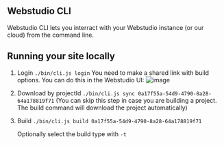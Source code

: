 ## Webstudio CLI

Webstudio CLI lets you interract with your Webstudio instance (or our cloud) from the command line.

## Running your site locally

1. Login `./bin/cli.js login`
   You need to make a shared link with build options. You can do this in the Webstudio UI:
   ![image](https://github.com/webstudio-is/webstudio-cli/assets/5845193/3249e7d0-4996-4819-984e-5aeb37f81dd6)

2. Download by projectId `./bin/cli.js sync 0a17f55a-54d9-4790-8a28-64a178819f71`
   (You can skip this step in case you are building a project. The build command will download the project automatically)
3. Build `./bin/cli.js build 0a17f55a-54d9-4790-8a28-64a178819f71`

   Optionally select the build type with `-t`
